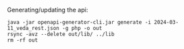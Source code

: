Generating/updating the api:
``` shell
java -jar openapi-generator-cli.jar generate -i 2024-03-11_veda_rest.json -g php -o out
rsync -avz --delete out/lib/ ../lib
rm -rf out
```
